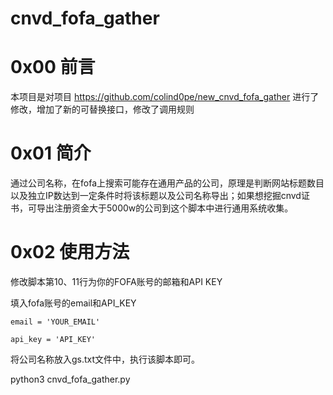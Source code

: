 # cnvd_fofa_gather
# 0x00 前言
本项目是对项目 https://github.com/colind0pe/new_cnvd_fofa_gather 进行了修改，增加了新的可替换接口，修改了调用规则

# 0x01 简介
通过公司名称，在fofa上搜索可能存在通用产品的公司，原理是判断网站标题数目以及独立IP数达到一定条件时将该标题以及公司名称导出；如果想挖掘cnvd证书，可导出注册资金大于5000w的公司到这个脚本中进行通用系统收集。

# 0x02 使用方法
修改脚本第10、11行为你的FOFA账号的邮箱和API KEY

填入fofa账号的email和API_KEY

```
email = 'YOUR_EMAIL'

api_key = 'API_KEY'
```
将公司名称放入gs.txt文件中，执行该脚本即可。

python3 cnvd_fofa_gather.py
